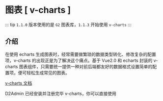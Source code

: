 # 图表 [ v-charts ]

::: tip
`1.1.0` 版本使用的是 `G2` 图表库，`1.1.3` 开始使用 `v-charts`
:::

## 介绍

在使用 echarts 生成图表时，经常需要做繁琐的数据类型转化、修改复杂的配置项，v-charts 的出现正是为了解决这个痛点。基于 Vue2.0 和 echarts 封装的 v-charts 图表组件，只需要统一提供一种对前后端都友好的数据格式设置简单的配置项，便可轻松生成常见的图表。

[v-charts 文档](https://v-charts.js.org/#/)

D2Admin 已经安装并注册完毕 v-charts，你可以直接使用